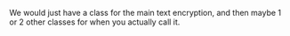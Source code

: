 We would just have a class for the main text encryption, and then maybe 1 or 2 other classes for when you actually call it.

